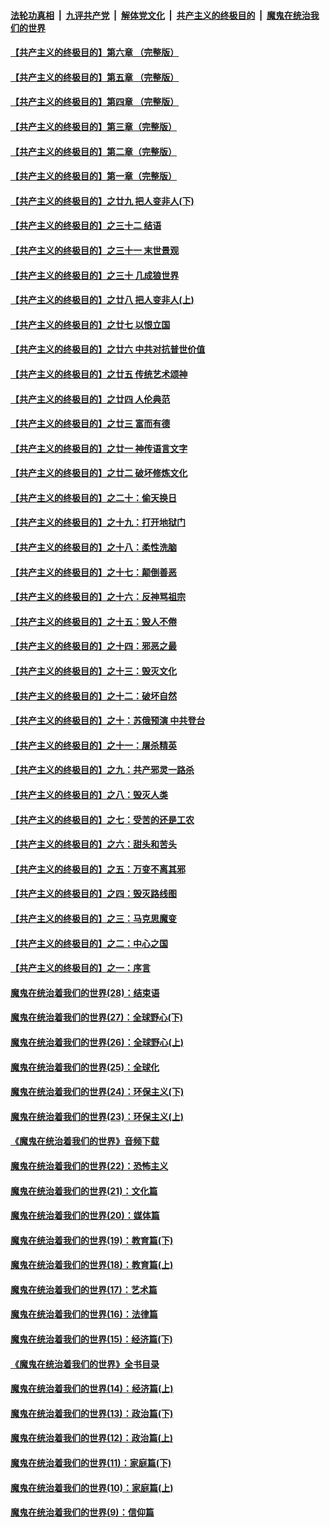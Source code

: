 ####  [法轮功真相](../../../../basic/blob/master/README.md?t=04301101) &nbsp;|&nbsp; [九评共产党](../../../../9ping.md/blob/master/README.md?t=04301101) &nbsp;|&nbsp; [解体党文化](../../../../jtdwh.md/blob/master/README.md?t=04301101)  &nbsp;|&nbsp; [共产主义的终极目的](../../../../gczydzjmd.md/blob/master/README.md?t=04301101) &nbsp;|&nbsp; [魔鬼在统治我们的世界](../../../../mgztzwmdsj.md/blob/master/README.md?t=04301101) 

#### [【共产主义的终极目的】第六章 （完整版）](../pages/nsc422/n11428913.md?t=04301101) 

#### [【共产主义的终极目的】第五章 （完整版）](../pages/nsc422/n11428912.md?t=04301101) 

#### [【共产主义的终极目的】第四章 （完整版）](../pages/nsc422/n11428907.md?t=04301101) 

#### [【共产主义的终极目的】第三章（完整版）](../pages/nsc422/n11428848.md?t=04301101) 

#### [【共产主义的终极目的】第二章（完整版）](../pages/nsc422/n11428831.md?t=04301101) 

#### [【共产主义的终极目的】第一章（完整版）](../pages/nsc422/n11417651.md?t=04301101) 

#### [【共产主义的终极目的】之廿九 把人变非人(下)](../pages/nsc422/n11344140.md?t=04301101) 

#### [【共产主义的终极目的】之三十二 结语](../pages/nsc422/n11360535.md?t=04301101) 

#### [【共产主义的终极目的】之三十一 末世景观](../pages/nsc422/n11351129.md?t=04301101) 

#### [【共产主义的终极目的】之三十 几成狼世界](../pages/nsc422/n11348280.md?t=04301101) 

#### [【共产主义的终极目的】之廿八 把人变非人(上)](../pages/nsc422/n11340492.md?t=04301101) 

#### [【共产主义的终极目的】之廿七 以恨立国](../pages/nsc422/n11336944.md?t=04301101) 

#### [【共产主义的终极目的】之廿六 中共对抗普世价值](../pages/nsc422/n11324785.md?t=04301101) 

#### [【共产主义的终极目的】之廿五 传统艺术颂神](../pages/nsc422/n11296396.md?t=04301101) 

#### [【共产主义的终极目的】之廿四 人伦典范](../pages/nsc422/n11296397.md?t=04301101) 

#### [【共产主义的终极目的】之廿三 富而有德](../pages/nsc422/n11283598.md?t=04301101) 

#### [【共产主义的终极目的】之廿一 神传语言文字](../pages/nsc422/n11263265.md?t=04301101) 

#### [【共产主义的终极目的】之廿二 破坏修炼文化](../pages/nsc422/n11245728.md?t=04301101) 

#### [【共产主义的终极目的】之二十：偷天换日](../pages/nsc422/n11238846.md?t=04301101) 

#### [【共产主义的终极目的】之十九：打开地狱门](../pages/nsc422/n11206376.md?t=04301101) 

#### [【共产主义的终极目的】之十八：柔性洗脑](../pages/nsc422/n11199994.md?t=04301101) 

#### [【共产主义的终极目的】之十七：颠倒善恶](../pages/nsc422/n11179782.md?t=04301101) 

#### [【共产主义的终极目的】之十六：反神骂祖宗](../pages/nsc422/n11166798.md?t=04301101) 

#### [【共产主义的终极目的】之十五：毁人不倦](../pages/nsc422/n11166792.md?t=04301101) 

#### [【共产主义的终极目的】之十四：邪恶之最](../pages/nsc422/n11150249.md?t=04301101) 

#### [【共产主义的终极目的】之十三：毁灭文化](../pages/nsc422/n11135227.md?t=04301101) 

#### [【共产主义的终极目的】之十二：破坏自然](../pages/nsc422/n11135214.md?t=04301101) 

#### [【共产主义的终极目的】之十：苏俄预演 中共登台](../pages/nsc422/n11118424.md?t=04301101) 

#### [【共产主义的终极目的】之十一：屠杀精英](../pages/nsc422/n11118442.md?t=04301101) 

#### [【共产主义的终极目的】之九：共产邪灵一路杀](../pages/nsc422/n11114139.md?t=04301101) 

#### [【共产主义的终极目的】之八：毁灭人类](../pages/nsc422/n11108503.md?t=04301101) 

#### [【共产主义的终极目的】之七：受苦的还是工农](../pages/nsc422/n11101809.md?t=04301101) 

#### [【共产主义的终极目的】之六：甜头和苦头](../pages/nsc422/n11096971.md?t=04301101) 

#### [【共产主义的终极目的】之五：万变不离其邪](../pages/nsc422/n11091285.md?t=04301101) 

#### [【共产主义的终极目的】之四：毁灭路线图](../pages/nsc422/n11086284.md?t=04301101) 

#### [【共产主义的终极目的】之三：马克思魔变](../pages/nsc422/n11061941.md?t=04301101) 

#### [【共产主义的终极目的】之二：中心之国](../pages/nsc422/n11047728.md?t=04301101) 

#### [【共产主义的终极目的】之一：序言](../pages/nsc422/n11086077.md?t=04301101) 

#### [魔鬼在统治着我们的世界(28)：结束语](../pages/nsc422/n10936246.md?t=04301101) 

#### [魔鬼在统治着我们的世界(27)：全球野心(下)](../pages/nsc422/n10928319.md?t=04301101) 

#### [魔鬼在统治着我们的世界(26)：全球野心(上)](../pages/nsc422/n10900318.md?t=04301101) 

#### [魔鬼在统治着我们的世界(25)：全球化](../pages/nsc422/n10788205.md?t=04301101) 

#### [魔鬼在统治着我们的世界(24)：环保主义(下)](../pages/nsc422/n10695307.md?t=04301101) 

#### [魔鬼在统治着我们的世界(23)：环保主义(上)](../pages/nsc422/n10688613.md?t=04301101) 

#### [《魔鬼在统治着我们的世界》音频下载](../pages/nsc422/n10635553.md?t=04301101) 

#### [魔鬼在统治着我们的世界(22)：恐怖主义](../pages/nsc422/n10614727.md?t=04301101) 

#### [魔鬼在统治着我们的世界(21)：文化篇](../pages/nsc422/n10597706.md?t=04301101) 

#### [魔鬼在统治着我们的世界(20)：媒体篇](../pages/nsc422/n10586579.md?t=04301101) 

#### [魔鬼在统治着我们的世界(19)：教育篇(下)](../pages/nsc422/n10564808.md?t=04301101) 

#### [魔鬼在统治着我们的世界(18)：教育篇(上)](../pages/nsc422/n10526970.md?t=04301101) 

#### [魔鬼在统治着我们的世界(17)：艺术篇](../pages/nsc422/n10499093.md?t=04301101) 

#### [魔鬼在统治着我们的世界(16)：法律篇](../pages/nsc422/n10485969.md?t=04301101) 

#### [魔鬼在统治着我们的世界(15)：经济篇(下)](../pages/nsc422/n10469975.md?t=04301101) 

#### [《魔鬼在统治着我们的世界》全书目录](../pages/nsc422/n10464261.md?t=04301101) 

#### [魔鬼在统治着我们的世界(14)：经济篇(上)](../pages/nsc422/n10457370.md?t=04301101) 

#### [魔鬼在统治着我们的世界(13)：政治篇(下)](../pages/nsc422/n10448270.md?t=04301101) 

#### [魔鬼在统治着我们的世界(12)：政治篇(上)](../pages/nsc422/n10444576.md?t=04301101) 

#### [魔鬼在统治着我们的世界(11)：家庭篇(下)](../pages/nsc422/n10440961.md?t=04301101) 

#### [魔鬼在统治着我们的世界(10)：家庭篇(上)](../pages/nsc422/n10435448.md?t=04301101) 

#### [魔鬼在统治着我们的世界(9)：信仰篇](../pages/nsc422/n10432159.md?t=04301101) 

